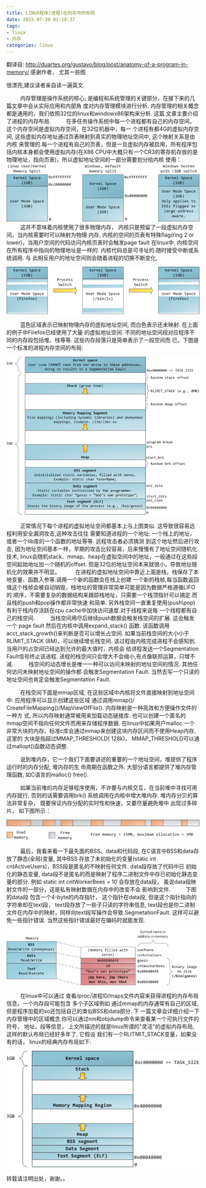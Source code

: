 ```yaml
---
title: LINUX程序(进程)在内存中的布局
date: 2015-07-30 01:18:37
tags:
- linux
- 内存
categories: linux
---
```


翻译自: http://duartes.org/gustavo/blog/post/anatomy-of-a-program-in-memory/ 感谢作者， 尤其一些图

很漂亮,建议读者亲自读一遍英文.

&emsp; &emsp; 内存管理是操作系统的核心; 是编程和系统管理的关键部分，在接下来的几篇文章中会从实际应用和内部角
度对内存管理模块进行分析. 内存管理的相关概念都是通用的，我们依照32位的linux和windowx86架构来分析. 这篇
文章主要介绍了进程的内存布局.
&emsp; &emsp; 在多任务操作系统中每一个进程都有自己的内存空间，这个内存空间是虚拟内存空间，在32位机器中，每一
个进程有都4G的虚拟内存空间, 这些虚拟内存地址通过页表映射到真实的物理地址空间中, 这个映射关系是由内核
来管理的.每一个进程有自己的页表，但是一旦虚拟内存被启用，所有程序包括内核本身都会使用虚拟内存(在X86
CPU中大概只有一个CR3的寄存机存放的是物理地址，指向页表)，所以虚拟地址空间的一部分需要划分给内核
使用：![](http://raw.githubusercontent.com/wangxuemin/myblog/master/pic_bak/linux_process_mem-1.png) 
&emsp; &emsp; 这并不意味着内核使用了很多物理内存， 内核只是预留了一段虚拟内存空间，当内核需要时可以映射为物理
内存, 内核的空间的页表有特殊flag(ring 2 or lower)，当用户空间的代码访问内核页表时会触发page fault
在linux中, 内核空间在所有程序中指向的物理地址是一样的. 内核代码总是可寻址的.随时接受中断或系统调用. 与
此相反用户的地址空间则会随着进程的切换不断变化, 

![](http://raw.githubusercontent.com/wangxuemin/myblog/master/pic_bak/linux_process_mem-2.png) 

&emsp; &emsp; 蓝色区域表示已映射物理内存的虚拟地址空间, 而白色表示还未映射.  在上面的例子中Firefox已经使用了大量
的虚拟地址空间. 不同的地址空间段对应程序不同的内存段包括堆、栈等等. 这些内存段落只是简单表示了一段空间而
已，下图是一个标准的进程内存空间的布局:

![](http://raw.githubusercontent.com/wangxuemin/myblog/master/pic_bak/linux_process_mem-3.png) 

&emsp; &emsp; 正常情况下每个进程的虚拟地址空间都基本上与上图类似. 这导致很容易远程利用安全漏洞攻击,这种攻击往往
需要知道进程的一个地址: 一个栈上的地址，或者一个lib库的一个函数的地址等等. 远程攻击者必须猜测
到这个地址然后进行攻击, 因为地址空间基本一样，早期的攻击比较容易，后来慢慢有了地址空间随机化技术,
linux会随机stack、mmap、heap在虚拟空间中的地址，一般通过在这些段空间起始地址加一个随机的offset. 
但是32位的地址空间本来就很小，导致地址随机化的效果并不明显。
&emsp; &emsp; 在进程的虚拟地址空间中靠近上面是栈，栈保存了本地变量、函数入参等.调用一个新的函数会在栈上创建
一个新的栈帧,每当函数返回值这个栈帧会被自动销毁，栈地址的管理非常简单可能是因为数据严格遵循LIFO的
顺序，不需要复杂的数据结构来跟踪栈地址，只需要一个栈顶指针可以搞定.而且栈的push和pop操作都非常快速
和简单. 另外栈空间一直重复使用(push\pop)有利于栈内存活跃在cpu cache中加快访问速度.对于线程来说每
一个线程都有自己的栈空间.
&emsp; &emsp; 当栈空间用尽后继续push数据会触发栈空间的扩展. 这会触发一个 page fault 然后在内核中调用expand_stack()
函数. 该函数调用acct_stack_growth()来判断是否可以增长占空间. 如果当前栈空间的大小小于RLIMIT_STACK
(8M)，可以继续增长栈空间. 该过程由内核完成进程不会感知到.  当用户的占空间已经达到允许的最大值时，内核会
给进程发送一个Segmentation Fault信号终止该进程.  进程的栈空间只会增大不会缩小,有点像联邦运算，只增不减.
&emsp; &emsp; 栈空间的动态增长是唯一一种可以访问未映射的地址空间的情况. 其他任何访问未映射地址空间的操作都
会触发Segmentation Fault. 当然去写一个只读的地址空间也肯定会触发Segmentation Fault.

&emsp; &emsp; 在栈空间下面是mmap区域, 在这些区域中内核将文件直接映射到地址空间中. 应用程序可以显示创建这些区域
通过调用mmap()/ CreateFileMapping()/MapViewOfFile(). 内存映射是一种高效和方便操作文件的一种方
式, 所以内存映射通常被用来加载动态链接库.  也可以创建一个匿名的mmap空间不指向任何文件而用来存储程序数据.
在linux中如果用户malloc 一个非常大块的内存，标准c库会通过mmap来创建这块内存区间而不使用Heap内存,这里的
大块是指超过MMAP_THRESHOLD( 128k)， MMAP_THRESHOLD可以通过mallopt()函数动态调整.

&emsp; &emsp; 说到堆内存，它一个我们下面要讲述的重要的一个地址空间，堆提供了程序运行时的内存分配, 堆内存的生
命周期在函数之外. 大部分语言都提供了堆内存管理函数, 如C语言的malloc() free().

&emsp; &emsp; 如果当前堆的内存足够程序使用，不许要与内核交互，在当前堆中寻找可用内存就行, 否则的话需要调用brk()
系统调用在内核中增大堆内存. 堆内存分贝的算法非常复杂， 既要保证内存分配的实时性和快速，又要尽量避免堆中
出现过多碎片， 如下图所示：

![](http://raw.githubusercontent.com/wangxuemin/myblog/master/pic_bak/linux_process_mem-4.png) 

&emsp; &emsp; 最后，我看来看一下最先面的BSS、data和代码段,  在C语言中BSS和data存放了静态(全局)变量, 其中BSS
存放了未初始化的变量(static int cntActiveUsers)，BSS段是匿名的不映射任何文件. data段存放了代码中已
初始化的静态变量, data段不是匿名的而是映射了程序二进制文件中存已初始化静态变量的部分. 例如 static int
cntWorkerBees = 10 会存放在data段， 虽说data段映射文件的一部分，这是私有映射数据在内存中的改变不会
影响到文件.
&emsp; &emsp; 下图的data段 包含一个4-byte的内存指针， 这个指针在data段, 但是这个指针指向的字符串却在text段，
text段存放了一些子只读的字符串信息, text段也是你二进制文件在内存中的映射，同样向text段写操作会导致
SegmetationFault. 这样可以避免一些指针错误. 当然这些指针错误最好在编码时就能发现.

![](http://raw.githubusercontent.com/wangxuemin/myblog/master/pic_bak/linux_process_mem-5.png) 

&emsp; &emsp; 在linux中可以通过 查看/proc/进程ID/maps文件内容来获得进程的内存布局信息，一个内存段可能包含
多个子区域例如 通过mmap的内存通常有自己的区域, 但是程序加载的so还包括自己的类似BSS和data部分.  下
一篇文章会详细介绍一下内存管理中的区域概念.你可以通过nm和objdump命令来查看某一个可执行文件的符号，
地址，段等信息， 上文所描述的就是linux所谓的"灵活"的虚拟内存布局, 这样的默认布局已经好多年了, 它假设
我们有一个RLITMIT_STACK变量，如果没有的话， linux的经典内存布局如下:

![](http://raw.githubusercontent.com/wangxuemin/myblog/master/pic_bak/linux_process_mem-6.png) 

转载请注明出处，谢谢。。








